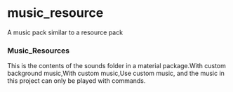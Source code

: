 # music_resource
A music pack similar to a resource pack
### Music_Resources
This is the contents of the sounds folder in a material package.With custom background music,With custom music,Use custom music, and the music in this project can only be played with commands.
